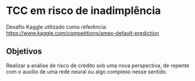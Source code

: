 # TCC em risco de inadimplência

Desafio Kaggle utilizado como referência: https://www.kaggle.com/competitions/amex-default-prediction

## Objetivos

Realizar a análise de risco de crédito sob uma nova perspectiva, de repente com o auxílio de uma rede neural ou algo complexo nesse sentido.
